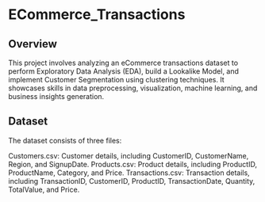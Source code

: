 # ECommerce_Transactions

## Overview
This project involves analyzing an eCommerce transactions dataset to perform Exploratory Data Analysis (EDA), build a Lookalike Model, and implement Customer Segmentation using clustering techniques. It showcases skills in data preprocessing, visualization, machine learning, and business insights generation.

## Dataset
The dataset consists of three files:

Customers.csv: Customer details, including CustomerID, CustomerName, Region, and SignupDate.
Products.csv: Product details, including ProductID, ProductName, Category, and Price.
Transactions.csv: Transaction details, including TransactionID, CustomerID, ProductID, TransactionDate, Quantity, TotalValue, and Price.
